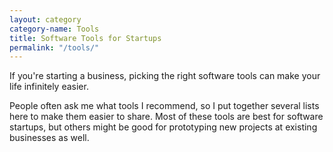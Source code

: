 ```yaml
---
layout: category
category-name: Tools
title: Software Tools for Startups 
permalink: "/tools/"
---
```


If you're starting a business, picking the right software tools can make your life infinitely easier.

People often ask me what tools I recommend, so I put together several lists here to make them easier to share. Most of these tools are best for software startups, but others might be good for prototyping new projects at existing businesses as well.
